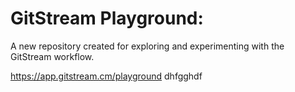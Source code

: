 # GitStream Playground:

A new repository created for exploring and experimenting with the GitStream workflow.

https://app.gitstream.cm/playground
dhfgghdf
